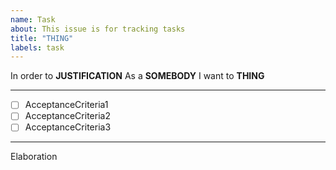 ```yaml
---
name: Task
about: This issue is for tracking tasks
title: "THING"
labels: task
---
```

In order to **JUSTIFICATION**
As a **SOMEBODY**
I want to **THING**

***

- [ ] AcceptanceCriteria1
- [ ] AcceptanceCriteria2
- [ ] AcceptanceCriteria3

***

Elaboration
